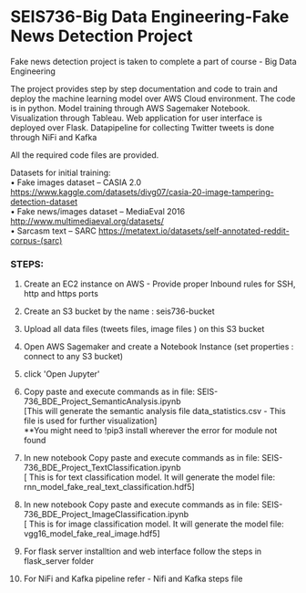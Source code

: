 # SEIS736-Big Data Engineering-Fake News Detection Project
Fake news detection project is taken to complete a part of course - Big Data Engineering

The project provides step by step documentation and code to train and deploy the machine learning model over AWS Cloud environment.
The code is in python. Model training through AWS Sagemaker Notebook. Visualization through Tableau. 
Web application for user interface is deployed over Flask.  Datapipeline for collecting Twitter tweets is done through NiFi and Kafka

All the required code files are provided. 

Datasets for initial training: <br>
•	Fake images dataset – CASIA 2.0           https://www.kaggle.com/datasets/divg07/casia-20-image-tampering-detection-dataset <br>
•	Fake news/images dataset – MediaEval 2016 http://www.multimediaeval.org/datasets/  <br>
•	Sarcasm text – SARC                       https://metatext.io/datasets/self-annotated-reddit-corpus-(sarc)  <br>

### STEPS:
1. Create an EC2 instance on AWS - Provide proper Inbound rules for SSH, http and https ports <br>
2. Create an S3 bucket by the name : seis736-bucket <br>
3. Upload all data files (tweets files, image files ) on this S3 bucket <br>
4. Open AWS Sagemaker and create a Notebook Instance (set properties : connect to any  S3 bucket) <br>
5. click  'Open Jupyter' <br>
6. Copy paste and execute commands as in file:  SEIS-736_BDE_Project_SemanticAnalysis.ipynb   <br>
    [This will generate the semantic analysis file data_statistics.csv - This file is used for further visualization] <br>
     **You might need to !pip3 install <library-name> wherever the error for <library-name> module not found <br>
    
7. In new notebook Copy paste and execute commands as in file:  SEIS-736_BDE_Project_TextClassification.ipynb    <br>
    [ This is for text classification model. It will generate the model file: rnn_model_fake_real_text_classification.hdf5] <br>
    
8. In new notebook Copy paste and execute commands as in file:  SEIS-736_BDE_Project_ImageClassification.ipynb <br>
    [ This is for image classification model. It will generate the model file: vgg16_model_fake_real_image.hdf5]<br>

9. For flask server installtion and web interface follow the steps in flask_server folder
    
10. For NiFi and Kafka pipeline refer - Nifi and Kafka steps file
    
